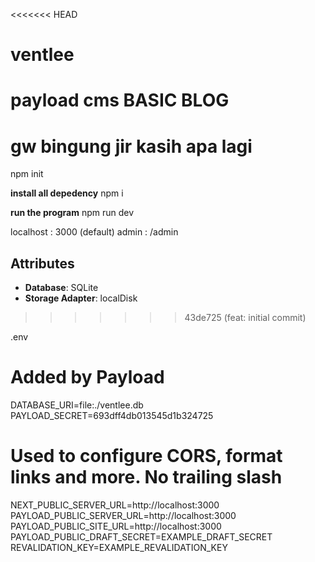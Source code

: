 <<<<<<< HEAD
# ventlee
payload cms BASIC BLOG
=======
# gw bingung jir kasih apa lagi

npm init

**install all depedency**
npm i

**run the program**
npm run dev 

localhost : 3000 (default)
admin : /admin

## Attributes

- **Database**: SQLite
- **Storage Adapter**: localDisk
>>>>>>> 43de725 (feat: initial commit)


.env
# Added by Payload
DATABASE_URI=file:./ventlee.db
PAYLOAD_SECRET=693dff4db013545d1b324725
# Used to configure CORS, format links and more. No trailing slash
NEXT_PUBLIC_SERVER_URL=http://localhost:3000
PAYLOAD_PUBLIC_SERVER_URL=http://localhost:3000
PAYLOAD_PUBLIC_SITE_URL=http://localhost:3000
PAYLOAD_PUBLIC_DRAFT_SECRET=EXAMPLE_DRAFT_SECRET
REVALIDATION_KEY=EXAMPLE_REVALIDATION_KEY
